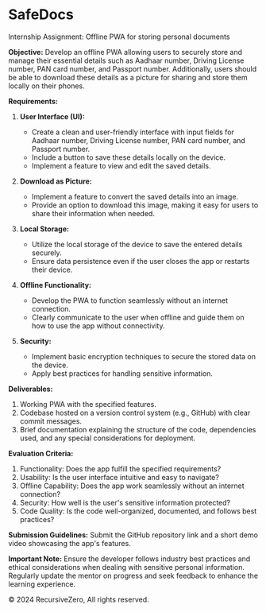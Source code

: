 # SafeDocs
 Internship Assignment: Offline PWA for storing personal documents

**Objective:**
Develop an offline PWA allowing users to securely store and manage their essential details such as Aadhaar number, Driving License number, PAN card number, and Passport number. Additionally, users should be able to download these details as a picture for sharing and store them locally on their phones.

**Requirements:**

1. **User Interface (UI):**
   - Create a clean and user-friendly interface with input fields for Aadhaar number, Driving License number, PAN card number, and Passport number.
   - Include a button to save these details locally on the device.
   - Implement a feature to view and edit the saved details.

2. **Download as Picture:**
   - Implement a feature to convert the saved details into an image.
   - Provide an option to download this image, making it easy for users to share their information when needed.

3. **Local Storage:**
   - Utilize the local storage of the device to save the entered details securely.
   - Ensure data persistence even if the user closes the app or restarts their device.

4. **Offline Functionality:**
   - Develop the PWA to function seamlessly without an internet connection.
   - Clearly communicate to the user when offline and guide them on how to use the app without connectivity.

5. **Security:**
   - Implement basic encryption techniques to secure the stored data on the device.
   - Apply best practices for handling sensitive information.

**Deliverables:**

1. Working PWA with the specified features.
2. Codebase hosted on a version control system (e.g., GitHub) with clear commit messages.
3. Brief documentation explaining the structure of the code, dependencies used, and any special considerations for deployment.

**Evaluation Criteria:**

1. Functionality: Does the app fulfill the specified requirements?
2. Usability: Is the user interface intuitive and easy to navigate?
3. Offline Capability: Does the app work seamlessly without an internet connection?
4. Security: How well is the user's sensitive information protected?
5. Code Quality: Is the code well-organized, documented, and follows best practices?

**Submission Guidelines:**
Submit the GitHub repository link and a short demo video showcasing the app's features.

**Important Note:**
Ensure the developer follows industry best practices and ethical considerations when dealing with sensitive personal information. Regularly update the mentor on progress and seek feedback to enhance the learning experience.

&copy; 2024 RecursiveZero, All rights reserved.
